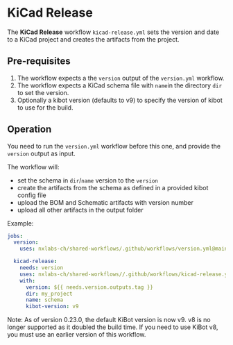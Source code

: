# KiCad Release

The **KiCad Release** workflow `kicad-release.yml` sets the version and date to a KiCad project and creates the artifacts from the project.

## Pre-requisites

1. The workflow expects a the `version` output of the `version.yml` workflow.
2. The workflow expects a KiCad schema file with `name`in the directory `dir` to set the version.
3. Optionally a kibot version (defaults to v9) to specify the version of kibot to use for the build.

## Operation

You need to run the `version.yml` workflow before this one, and provide the `version` output as input.

The workflow will:

- set the schema in `dir`/`name` version to the `version`
- create the artifacts from the schema as defined in a provided kibot config file
- upload the BOM and Schematic artifacts with version number
- upload all other artifacts in the output folder

Example:

```yaml
jobs:
  version:
    uses: nxlabs-ch/shared-workflows/.github/workflows/version.yml@main

  kicad-release:
    needs: version
    uses: nxlabs-ch/shared-workflows//.github/workflows/kicad-release.yml@main
    with: 
      version: ${{ needs.version.outputs.tag }}
      dir: my_project
      name: schema
      kibot-version: v9
```

Note: As of version 0.23.0, the default KiBot version is now v9. v8 is no longer supported as it doubled the build time.
If you need to use KiBot v8, you must use an earlier version of this workflow.
